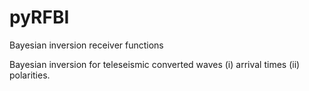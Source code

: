 # pyRFBI
Bayesian inversion receiver functions

Bayesian inversion for teleseismic converted waves (i) arrival times (ii) polarities.
